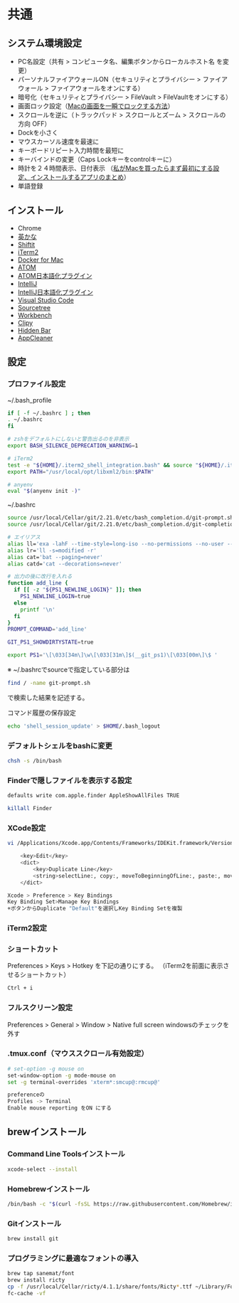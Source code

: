 # 共通

## システム環境設定

- PC名設定（共有 > コンピュータ名、編集ボタンからローカルホスト名 を変更）
- パーソナルファイアウォールON（セキュリティとプライバシー > ファイアウォール > ファイアウォールをオンにする）
- 暗号化（セキュリティとプライバシー > FileVault > FileVaultをオンにする）
- 画面ロック設定（[Macの画面を一瞬でロックする方法](https://book.mynavi.jp/macfan/detail_summary/id=38035)）
- スクロールを逆に（トラックパッド > スクロールとズーム > スクロールの方向 OFF）
- Dockを小さく
- マウスカーソル速度を最速に
- キーボードリピート入力時間を最短に
- キーバインドの変更（Caps Lockキーをcontrolキーに）
- 時計を２４時間表示、日付表示
（[私がMacを買ったらまず最初にする設定、インストールするアプリのまとめ](https://ushigyu.net/2016/03/09/mac-initial-configuration-apps/#US)）
- 単語登録

## インストール

- Chrome
- [英かな](https://ei-kana.appspot.com/)
- [Shiftit](https://github.com/fikovnik/ShiftIt/releases)
- [iTerm2](https://www.iterm2.com/)
- [Docker for Mac](https://hub.docker.com/editions/community/docker-ce-desktop-mac)
- [ATOM](https://atom.io/)
- [ATOM日本語化プラグイン](https://qiita.com/akikimur/items/bc342db92dbeb801ee61)
- [IntelliJ](https://www.jetbrains.com/idea/)
- [IntelliJ日本語化プラグイン](http://mergedoc.osdn.jp/#pleiades.html#PLUGIN)
- [Visual Studio Code](https://azure.microsoft.com/ja-jp/products/visual-studio-code/)
- [Sourcetree](https://ja.atlassian.com/software/sourcetree)
- [Workbench](https://www.mysql.com/jp/products/workbench/)
- [Clipy](https://clipy-app.com/)
- [Hidden Bar](https://apps.apple.com/jp/app/hidden-bar/id1452453066?mt=12)
- [AppCleaner](https://freemacsoft.net/appcleaner/)

## 設定

### プロファイル設定

~/.bash_profile

```bash
if [ -f ~/.bashrc ] ; then
. ~/.bashrc
fi

# zshをデフォルトにしないと警告出るのを非表示
export BASH_SILENCE_DEPRECATION_WARNING=1

# iTerm2
test -e "${HOME}/.iterm2_shell_integration.bash" && source "${HOME}/.iterm2_shell_integration.bash"
export PATH="/usr/local/opt/libxml2/bin:$PATH"

# anyenv
eval "$(anyenv init -)"
```

~/.bashrc

```bash
source /usr/local/Cellar/git/2.21.0/etc/bash_completion.d/git-prompt.sh
source /usr/local/Cellar/git/2.21.0/etc/bash_completion.d/git-completion.bash

# エイリアス
alias ll='exa -lahF --time-style=long-iso --no-permissions --no-user --icons'
alias lr='ll -s=modified -r'
alias cat='bat --paging=never'
alias catd='cat --decorations=never'

# 出力の後に改行を入れる
function add_line {
  if [[ -z "${PS1_NEWLINE_LOGIN}" ]]; then
    PS1_NEWLINE_LOGIN=true
  else
    printf '\n'
  fi
}
PROMPT_COMMAND='add_line'

GIT_PS1_SHOWDIRTYSTATE=true

export PS1='\[\033[34m\]\w\[\033[31m\]$(__git_ps1)\[\033[00m\]\$ '
```

※ ~/.bashrcでsourceで指定している部分は

```bash
find / -name git-prompt.sh
```

で検索した結果を記述する。

コマンド履歴の保存設定

```bash
echo 'shell_session_update' > $HOME/.bash_logout
```

### デフォルトシェルをbashに変更

```bash
chsh -s /bin/bash
```

### Finderで隠しファイルを表示する設定

```bash
defaults write com.apple.finder AppleShowAllFiles TRUE
```

```bash
killall Finder
```

### XCode設定

```bash
vi /Applications/Xcode.app/Contents/Frameworks/IDEKit.framework/Versions/A/Resources/IDETextKeyBindingSet.plist
```

```bash
    <key>Edit</key>
    <dict>
        <key>Duplicate Line</key>
        <string>selectLine:, copy:, moveToBeginningOfLine:, paste:, moveToEndOfLine:</string>
    </dict>
```

```bash
Xcode > Preference > Key Bindings
Key Binding Set>Manage Key Bindings
+ボタンからDuplicate "Default"を選択しKey Binding Setを複製
```

### iTerm2設定

### ショートカット

Preferences > Keys > Hotkey を下記の通りにする。
（iTerm2を前面に表示させるショートカット）

```bash
Ctrl + i
```

### フルスクリーン設定

Preferences > General > Window > Native full screen windowsのチェックを外す

### .tmux.conf（マウススクロール有効設定）

```bash
# set-option -g mouse on
set-window-option -g mode-mouse on
set -g terminal-overrides 'xterm*:smcup@:rmcup@'
```

```bash
preferenceの
Profiles -> Terminal
Enable mouse reporting をON にする
```

## brewインストール

### Command Line Toolsインストール

```bash
xcode-select --install
```

### Homebrewインストール

```bash
/bin/bash -c "$(curl -fsSL https://raw.githubusercontent.com/Homebrew/install/master/install.sh)"
```

### Gitインストール

```bash
brew install git
```

### プログラミングに最適なフォントの導入

```bash
brew tap sanemat/font
brew install ricty
cp -f /usr/local/Cellar/ricty/4.1.1/share/fonts/Ricty*.ttf ~/Library/Fonts/
fc-cache -vf
```
